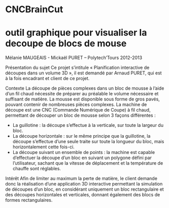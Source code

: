CNCBrainCut
===========

outil graphique pour visualiser la decoupe de blocs de mouse
===========

Mélanie MAUGEAIS - Mickaël PURET – Polytech’Tours 2012-2013

Présentation du sujet
Ce projet s’intitule « Planification interactive de découpes dans un volume 3D », il est demandé par Arnaud PURET, qui est à la fois encadrant et client de ce projet.

Contexte
La découpe de pièces complexes dans un bloc de mousse à l’aide d’un fil chaud nécessite de préparer au préalable le volume nécessaire et suffisant de matière. La mousse est disponible sous forme de gros pavés, pouvant contenir de nombreuses pièces complexes.
La machine de découpe est une CNC (Commande Numérique de Coupe)  à fil chaud, permettant de découper un bloc de mousse selon 3 façons différentes :
-  La guillotine : la découpe s’effectue à la verticale, sur toute la largeur du bloc.
-	La découpe horizontale : sur le même principe que la guillotine, la découpe s’effectue d’une seule traite sur toute la longueur du bloc, mais horizontalement cette fois-ci.
-	La découpe suivant un ensemble de points : la machine est capable d’effectuer la découpe d’un bloc en suivant un polygone défini par l’utilisateur, sachant que la vitesse de déplacement et la température de chauffe sont réglables.

Intérêt
Afin de limiter au maximum la perte de matière, le client demande donc la réalisation d’une application 3D interactive permettant la simulation de découpes d’un bloc, en considérant uniquement un bloc rectangulaire et des découpes horizontales et verticales, donnant également des blocs de formes rectangulaires.
